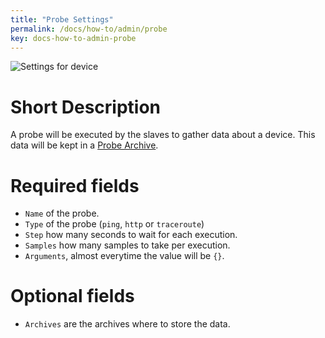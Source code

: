 ```yaml
---
title: "Probe Settings"
permalink: /docs/how-to/admin/probe
key: docs-how-to-admin-probe
---
```


![Settings for device](/assets/images/probe_settings.png)

# Short Description
A probe will be executed by the slaves to gather data about a device. This data will be kept in a [Probe Archive](/fireping/docs/how-to/admin/probe-archive).

# Required fields
- `Name` of the probe.
- `Type` of the probe (`ping`, `http` or `traceroute`)
- `Step` how many seconds to wait for each execution.
- `Samples` how many samples to take per execution.
- `Arguments`, almost everytime the value will be `{}`.

# Optional fields
- `Archives` are the archives where to store the data.
